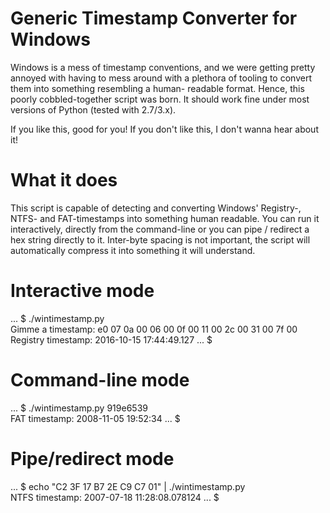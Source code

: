 # Generic Timestamp Converter for Windows

Windows is a mess of timestamp conventions, and we were getting pretty annoyed with having to
mess around with a plethora of tooling to convert them into something resembling a human-
readable format. Hence, this poorly cobbled-together script was born. It should work fine under
most versions of Python (tested with 2.7/3.x).

If you like this, good for you!
If you don't like this, I don't wanna hear about it!

# What it does

This script is capable of detecting and converting Windows' Registry-, NTFS- and FAT-timestamps
into something human readable. You can run it interactively, directly from the command-line or
you can pipe / redirect a hex string directly to it. Inter-byte spacing is not important, the
script will automatically compress it into something it will understand.

# Interactive mode

... $ ./wintimestamp.py  
Gimme a timestamp: e0 07 0a 00 06 00 0f 00  11 00 2c 00 31 00 7f 00  
Registry timestamp: 2016-10-15 17:44:49.127
... $  

# Command-line mode

... $ ./wintimestamp.py 919e6539  
FAT timestamp: 2008-11-05 19:52:34
... $

# Pipe/redirect mode

... $ echo "C2 3F 17 B7 2E C9 C7 01" | ./wintimestamp.py                
NTFS timestamp: 2007-07-18 11:28:08.078124
... $  
